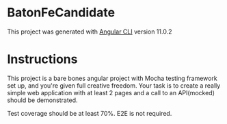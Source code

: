 # BatonFeCandidate
This project was generated with [Angular CLI](https://github.com/angular/angular-cli) version 11.0.2

# Instructions
This project is a bare bones angular project with Mocha testing framework set up, and you're given
full creative freedom. Your task is to create a really simple web application with at least 2 pages and
a call to an API(mocked) should be demonstrated.

Test coverage should be at least 70%. E2E is not required.

